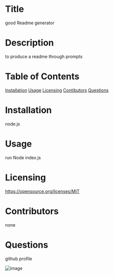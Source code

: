 # Title
good Readme generator
# Description
to produce a readme through prompts
# Table of Contents
[Installation](#installation)
[Usage](#usage)
[Licensing](#license)
[Contibutors](#contributors)
[Questions](#questions)
# Installation
node.js
# Usage
run Node index.js
# Licensing
https://opensource.org/licenses/MIT
# Contributors
none
# Questions
github profile

![image](https://user-images.githubusercontent.com/63617922/85639822-f100e880-b657-11ea-86b0-66aa49462376.png)

